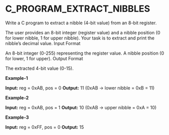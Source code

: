 # C_PROGRAM_EXTRACT_NIBBLES
Write a C program to extract a nibble (4-bit value) from an 8-bit register.

The user provides an 8-bit integer (register value) and a nibble position (0 for lower nibble, 1 for upper nibble).
Your task is to extract and print the nibble’s decimal value.
Input Format

An 8-bit integer (0-255) representing the register value.
A nibble position (0 for lower, 1 for upper).
Output Format

The extracted 4-bit value (0-15).
 

**Example-1**

**Input:** reg = 0xAB, pos = 0
**Output:** 11
(0xAB → lower nibble = 0xB = 11)

**Example-2**

**Input:** reg = 0xAB, pos = 1
**Output:** 10
(0xAB → upper nibble = 0xA = 10)

**Example-3**

**Input:** reg = 0xFF, pos = 0
**Output:** 15
